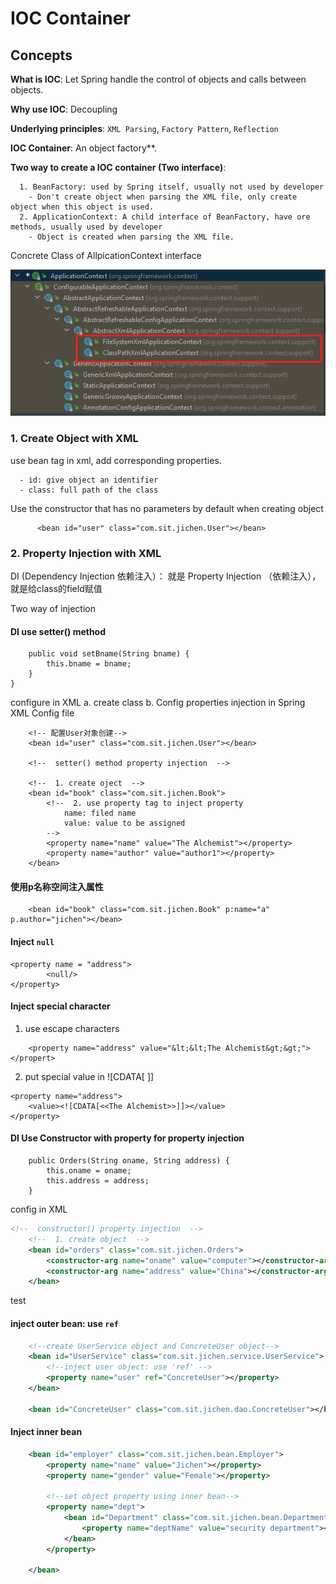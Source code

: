 # IOC Container


##  Concepts

**What is IOC**: Let Spring handle the control of  objects and calls between objects.

**Why use IOC**: Decoupling

**Underlying principles**: `XML Parsing`, `Factory Pattern`, `Reflection`

**IOC Container**: An object factory**.

**Two way to create a IOC container (Two interface)**:

      1. BeanFactory: used by Spring itself, usually not used by developer
        - Don't create object when parsing the XML file, only create object when this object is used.
      2. ApplicationContext: A child interface of BeanFactory, have ore methods, usually used by developer
        - Object is created when parsing the XML file.
   
   
Concrete Class of AllpicationContext interface
      
![ApplicationContext.jpg](/Notes/images/ApplicationContext.jpg)



### 1. Create Object  with XML

use bean tag in xml, add corresponding properties.

      - id: give object an identifier
      - class: full path of the class

Use the constructor that has no parameters by default when creating object

```
      <bean id="user" class="com.sit.jichen.User"></bean>
```

### 2. Property Injection  with XML

DI (Dependency Injection 依赖注入）： 就是 Property Injection （依赖注入）， 就是给class的field赋值

Two way of injection

#### DI use setter() method

```
    public void setBname(String bname) {
        this.bname = bname;
    }
}
```
configure in XML
a. create class
b. Config properties injection in Spring XML Config file

```
    <!-- 配置User对象创建-->
    <bean id="user" class="com.sit.jichen.User"></bean>

    <!--  setter() method property injection  -->

    <!--  1. create oject  -->
    <bean id="book" class="com.sit.jichen.Book">
        <!--  2. use property tag to inject property
            name: filed name
            value: value to be assigned
        -->
        <property name="name" value="The Alchemist"></property>
        <property name="author" value="author1"></property>
    </bean>
 ```
 
 #### 使用p名称空间注入属性

```
    <bean id="book" class="com.sit.jichen.Book" p:name="a" p.author="jichen"></bean>
```

#### Inject `null`

```
<property name = "address">
        <null/>
</property>
```

#### Inject special character

1. use escape characters
```
    <property name="address" value="&lt;&lt;The Alchemist&gt;&gt;"></propert>
```

2. put special value in ![CDATA[   ]]
```
<property name="address">
    <value><![CDATA[<<The Alchemist>>]]></value>
</property>
```
 
#### DI Use Constructor with property for property injection


```
    public Orders(String oname, String address) {
        this.oname = oname;
        this.address = address;
    }
```

config in XML

```xml
<!--  constructor() property injection  -->
    <!--  1. create object  -->
    <bean id="orders" class="com.sit.jichen.Orders">
        <constructor-arg name="oname" value="computer"></constructor-arg>
        <constructor-arg name="address" value="China"></constructor-arg>
    </bean>
```

test


#### inject outer bean: use `ref`

```xml
    <!--create UserService object and ConcreteUser object-->
    <bean id="UserService" class="com.sit.jichen.service.UserService">
        <!--inject user object: use 'ref' -->
        <property name="user" ref="ConcreteUser"></property>
    </bean>

    <bean id="ConcreteUser" class="com.sit.jichen.dao.ConcreteUser"></bean>
```

#### Inject inner bean

```xml
    <bean id="employer" class="com.sit.jichen.bean.Employer">
        <property name="name" value="Jichen"></property>
        <property name="gender" value="Female"></property>

        <!--set object property using inner bean-->
        <property name="dept">
            <bean id="Department" class="com.sit.jichen.bean.Department">
                <property name="deptName" value="security department"></property>
            </bean>
        </property>

    </bean>
```


